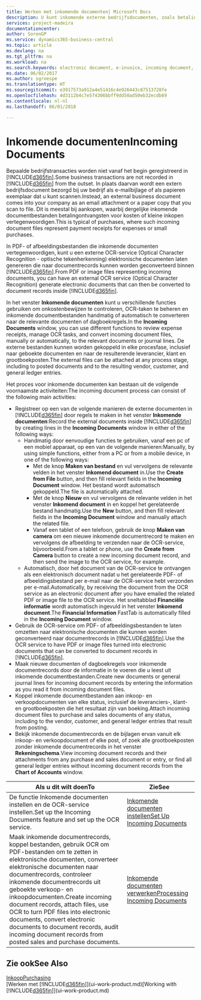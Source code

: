 ```yaml
---
title: Werken met inkomende documenten| Microsoft Docs
description: U kunt inkomende externe bedrijfsdocumenten, zoals betalingsontvangsten of PDF's beheren, OCR-taken beheren en elektronische bestanden naar documenten en records omzetten.
services: project-madeira
documentationcenter: 
author: SorenGP
ms.service: dynamics365-business-central
ms.topic: article
ms.devlang: na
ms.tgt_pltfrm: na
ms.workload: na
ms.search.keywords: electronic document, e-invoice, incoming document, OCR, ecommerce, document exchange, import invoice
ms.date: 06/02/2017
ms.author: sgroespe
ms.translationtype: HT
ms.sourcegitcommit: e3917573a912a4e51416c4e926443c87513728fe
ms.openlocfilehash: 4d3112b4c7e574306bbff9dd50ad50eb32ecdb69
ms.contentlocale: nl-nl
ms.lasthandoff: 06/01/2018

---
```

# <a name="incoming-documents"></a><span data-ttu-id="95999-103">Inkomende documenten</span><span class="sxs-lookup"><span data-stu-id="95999-103">Incoming Documents</span></span>
<span data-ttu-id="95999-104">Bepaalde bedrijfstransacties worden niet vanaf het begin geregistreerd in [!INCLUDE[d365fin](includes/d365fin_md.md)].</span><span class="sxs-lookup"><span data-stu-id="95999-104">Some business transactions are not recorded in [!INCLUDE[d365fin](includes/d365fin_md.md)] from the outset.</span></span> <span data-ttu-id="95999-105">In plaats daarvan wordt een extern bedrijfsdocument bezorgd bij uw bedrijf als e-mailbijlage of als papieren exemplaar dat u kunt scannen.</span><span class="sxs-lookup"><span data-stu-id="95999-105">Instead, an external business document comes into your company as an email attachment or a paper copy that you scan to file.</span></span> <span data-ttu-id="95999-106">Dit is meestal bij aankopen, waarbij dergelijke inkomende documentbestanden betalingontvangsten voor kosten of kleine inkopen vertegenwoordigen.</span><span class="sxs-lookup"><span data-stu-id="95999-106">This is typical of purchases, where such incoming document files represent payment receipts for expenses or small purchases.</span></span>

<span data-ttu-id="95999-107">In PDF- of afbeeldingsbestanden die inkomende documenten vertegenwoordigen, kunt u een externe OCR-service (Optical Character Recognition - optische tekenherkenning) elektronische documenten laten genereren die naar documentrecords kunnen worden geconverteerd binnen [!INCLUDE[d365fin](includes/d365fin_md.md)].</span><span class="sxs-lookup"><span data-stu-id="95999-107">From PDF or image files representing incoming documents, you can have an external OCR service (Optical Character Recognition) generate electronic documents that can then be converted to document records inside [!INCLUDE[d365fin](includes/d365fin_md.md)].</span></span>

<span data-ttu-id="95999-108">In het venster **Inkomende documenten** kunt u verschillende functies gebruiken om onkostenbewijzen te controleren, OCR-taken te beheren en inkomende documentbestanden handmatig of automatisch te converteren naar de relevante documenten of dagboekregels.</span><span class="sxs-lookup"><span data-stu-id="95999-108">In the **Incoming Documents** window, you can use different functions to review expense receipts, manage OCR tasks, and convert incoming document files, manually or automatically, to the relevant documents or journal lines.</span></span> <span data-ttu-id="95999-109">De externe bestanden kunnen worden gekoppeld in elke procesfase, inclusief naar geboekte documenten en naar de resulterende leverancier, klant en grootboekposten.</span><span class="sxs-lookup"><span data-stu-id="95999-109">The external files can be attached at any process stage, including to posted documents and to the resulting vendor, customer, and general ledger entries.</span></span>

<span data-ttu-id="95999-110">Het proces voor inkomende documenten kan bestaan uit de volgende voornaamste activiteiten:</span><span class="sxs-lookup"><span data-stu-id="95999-110">The incoming document process can consist of the following main activities:</span></span>

* <span data-ttu-id="95999-111">Registreer op een van de volgende manieren de externe documenten in [!INCLUDE[d365fin](includes/d365fin_md.md)] door regels te maken in het venster **Inkomende documenten**:</span><span class="sxs-lookup"><span data-stu-id="95999-111">Record the external documents inside [!INCLUDE[d365fin](includes/d365fin_md.md)] by creating lines in the **Incoming Documents** window in either of the following ways:</span></span>
  * <span data-ttu-id="95999-112">Handmatig door eenvoudige functies te gebruiken, vanaf een pc of een mobiel apparaat, op een van de volgende manieren:</span><span class="sxs-lookup"><span data-stu-id="95999-112">Manually, by using simple functions, either from a PC or from a mobile device, in one of the following ways:</span></span>
    * <span data-ttu-id="95999-113">Met de knop **Maken van bestand** en vul vervolgens de relevante velden in het venster **Inkomend document** in.</span><span class="sxs-lookup"><span data-stu-id="95999-113">Use the **Create from File** button, and then fill relevant fields in the **Incoming Document** window.</span></span> <span data-ttu-id="95999-114">Het bestand wordt automatisch gekoppeld.</span><span class="sxs-lookup"><span data-stu-id="95999-114">The file is automatically attached.</span></span>  
    * <span data-ttu-id="95999-115">Met de knop **Nieuw** en vul vervolgens de relevante velden in het venster **Inkomend document** in en koppel het gerelateerde bestand handmatig.</span><span class="sxs-lookup"><span data-stu-id="95999-115">Use the **New** button, and then fill relevant fields in the **Incoming Document** window and manually attach the related file.</span></span>
    * <span data-ttu-id="95999-116">Vanaf een tablet of een telefoon, gebruik de knop **Maken van camera** om een nieuwe inkomende documentrecord te maken en vervolgens de afbeelding te verzenden naar de OCR-service, bijvoorbeeld.</span><span class="sxs-lookup"><span data-stu-id="95999-116">From a tablet or phone, use the **Create from Camera** button to create a new incoming document record, and then send the image to the OCR service, for example.</span></span>
  * <span data-ttu-id="95999-117">Automatisch, door het document van de OCR-service te ontvangen als een elektronisch document nadat u het gerelateerde PDF- of afbeeldingsbestand per e-mail naar de OCR-service hebt verzonden per e-mail.</span><span class="sxs-lookup"><span data-stu-id="95999-117">Automatically, by receiving the document from the OCR service as an electronic document after you have emailed the related PDF or image file to the OCR service.</span></span> <span data-ttu-id="95999-118">Het sneltabblad **Financiële informatie** wordt automatisch ingevuld in het venster **Inkomend document**.</span><span class="sxs-lookup"><span data-stu-id="95999-118">The **Financial Information** FastTab is automatically filled in the **Incoming Document** window.</span></span>
* <span data-ttu-id="95999-119">Gebruik de OCR-service om PDF- of afbeeldingsbestanden te laten omzetten naar elektronische documenten die kunnen worden geconverteerd naar documentrecords in [!INCLUDE[d365fin](includes/d365fin_md.md)].</span><span class="sxs-lookup"><span data-stu-id="95999-119">Use the OCR service to have PDF or image files turned into electronic documents that can be converted to document records in [!INCLUDE[d365fin](includes/d365fin_md.md)].</span></span>
* <span data-ttu-id="95999-120">Maak nieuwe documenten of dagboekregels voor inkomende documentrecords door de informatie in te voeren die u leest uit inkomende documentbestanden.</span><span class="sxs-lookup"><span data-stu-id="95999-120">Create new documents or general journal lines for incoming document records by entering the information as you read it from incoming document files.</span></span>
* <span data-ttu-id="95999-121">Koppel inkomende documentbestanden aan inkoop- en verkoopdocumenten van elke status, inclusief de leveranciers-, klant- en grootboekposten die het resultaat zijn van boeking.</span><span class="sxs-lookup"><span data-stu-id="95999-121">Attach incoming document files to purchase and sales documents of any status, including to the vendor, customer, and general ledger entries that result from posting.</span></span>
* <span data-ttu-id="95999-122">Bekijk inkomende documentrecords en de bijlagen ervan vanuit elk inkoop- en verkoopdocument of elke post, of zoek alle grootboekposten zonder inkomende documentrecords in het venster **Rekeningschema**.</span><span class="sxs-lookup"><span data-stu-id="95999-122">View incoming document records and their attachments from any purchase and sales document or entry, or find all general ledger entries without incoming document records from the **Chart of Accounts** window.</span></span>

| <span data-ttu-id="95999-123">Als u dit wilt doen</span><span class="sxs-lookup"><span data-stu-id="95999-123">To</span></span> | <span data-ttu-id="95999-124">Zie</span><span class="sxs-lookup"><span data-stu-id="95999-124">See</span></span> |
| --- | --- |
| <span data-ttu-id="95999-125">De functie Inkomende documenten instellen en de OCR-service instellen.</span><span class="sxs-lookup"><span data-stu-id="95999-125">Set up the Incoming Documents feature and set up the OCR service.</span></span> |[<span data-ttu-id="95999-126">Inkomende documenten instellen</span><span class="sxs-lookup"><span data-stu-id="95999-126">Set Up Incoming Documents</span></span>](across-how-setup-income-documents.md) |
| <span data-ttu-id="95999-127">Maak inkomende documentrecords, koppel bestanden, gebruik OCR om PDF-bestanden om te zetten in elektronische documenten, converteer elektronische documenten naar documentrecords, controleer inkomende documentrecords uit geboekte verkoop- en inkoopdocumenten.</span><span class="sxs-lookup"><span data-stu-id="95999-127">Create incoming document records, attach files, use OCR to turn PDF files into electronic documents, convert electronic documents to document records, audit incoming document records from posted sales and purchase documents.</span></span> |[<span data-ttu-id="95999-128">Inkomende documenten verwerken</span><span class="sxs-lookup"><span data-stu-id="95999-128">Processing Incoming Documents</span></span>](across-process-income-documents.md) |

## <a name="see-also"></a><span data-ttu-id="95999-129">Zie ook</span><span class="sxs-lookup"><span data-stu-id="95999-129">See Also</span></span>
[<span data-ttu-id="95999-130">Inkoop</span><span class="sxs-lookup"><span data-stu-id="95999-130">Purchasing</span></span>](purchasing-manage-purchasing.md)  
<span data-ttu-id="95999-131">[Werken met [!INCLUDE[d365fin](includes/d365fin_md.md)]](ui-work-product.md)</span><span class="sxs-lookup"><span data-stu-id="95999-131">[Working with [!INCLUDE[d365fin](includes/d365fin_md.md)]](ui-work-product.md)</span></span>

